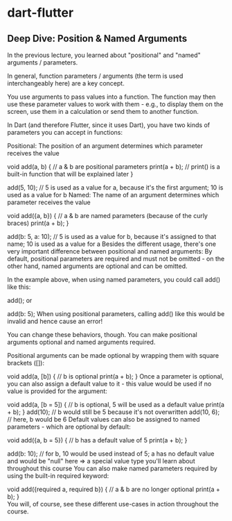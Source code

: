 # dart-flutter
## Deep Dive: Position & Named Arguments
In the previous lecture, you learned about "positional" and "named" arguments / parameters.

In general, function parameters / arguments (the term is used interchangeably here) are a key concept.

You use arguments to pass values into a function. The function may then use these parameter values to work with them - e.g., to display them on the screen, use them in a calculation or send them to another function.

In Dart (and therefore Flutter, since it uses Dart), you have two kinds of parameters you can accept in functions:

Positional: The position of an argument determines which parameter receives the value

void add(a, b) { // a & b are positional parameters
  print(a + b); // print() is a built-in function that will be explained later
}
 
add(5, 10); // 5 is used as a value for a, because it's the first argument; 10 is used as a value for b
Named: The name of an argument determines which parameter receives the value

void add({a, b}) { // a & b are named parameters (because of the curly braces)
  print(a + b); 
}  
 
add(b: 5, a: 10); // 5 is used as a value for b, because it's assigned to that name; 10 is used as a value for a
Besides the different usage, there's one very important difference between positional and named arguments: By default, positional parameters are required and must not be omitted - on the other hand, named arguments are optional and can be omitted.

In the example above, when using named parameters, you could call add() like this:

add();
or

add(b: 5);
When using positional parameters, calling add() like this would be invalid and hence cause an error!

You can change these behaviors, though. You can make positional arguments optional and named arguments required.

Positional arguments can be made optional by wrapping them with square brackets ([]):

void add(a, [b]) { // b is optional
  print(a + b);
}
Once a parameter is optional, you can also assign a default value to it - this value would be used if no value is provided for the argument:

void add(a, [b = 5]) { // b is optional, 5 will be used as a default value
  print(a + b);
}
add(10); // b would still be 5 because it's not overwritten
add(10, 6); // here, b would be 6
Default values can also be assigned to named parameters - which are optional by default:

void add({a, b = 5}) { // b has a default value of 5
  print(a + b); 
}  
 
add(b: 10); // for b, 10 would be used instead of 5; a has no default value and would be "null" here => a special value type you'll learn about throughout this course
You can also make named parameters required by using the built-in required keyword:

void add({required a, required b}) { // a & b are no longer optional
  print(a + b); 
}  
You will, of course, see these different use-cases in action throughout the course.

